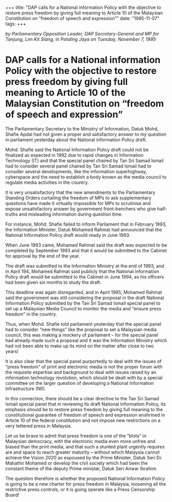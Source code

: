 +++ 
title: "DAP calls for a National information Policy with the objective to restore press freedom by giving full meaning to Article 10 of the Malaysian Constitution on “freedom of speech and expression”"
date: "1995-11-07"
tags:
+++

_by Parliamentary Opposition Leader, DAP Secretary-General and MP for Tanjung, Lim Kit Siang, in Petaling Jaya on Tuesday, November 7, 1995:_

# DAP calls for a National information Policy with the objective to restore press freedom by giving full meaning to Article 10 of the Malaysian Constitution on “freedom of speech and expression”

The Parliamentary Secretary to the Ministry of Information, Datuk Mohd, Shafie Apdal had not given a proper and satisfactory answer to my question in parliament yesterday about the National information Policy draft.</u>

Mohd. Shafie said the National Information Policy draft could not be finalized as expected in 1992 due to rapid changes in Information Technology (IT) and that the special panel chaired by Tan Sri Samad Ismail had to consider several panel chaired by Tan Sri Samad Ismail had to consider several developments, like the information superhighway, cyberspace and the need to establish a body known as the media council to regulate media activities in the country.

It is very unsatisfactory that the new amendments to the Parliamentary Standing Orders curtailing the freedom of MPs to ask supplementary questions have made it virtually impossible for MPs to scrutinise and expose unsatisfactory answer by government front-benchers who give half-truths and misleading information during question time.

For instance, Mohd. Shafie failed to inform Parliament that in February 1993, the Information Minister, Datuk Mohamed Rahmat had announced that the National Information Policy draft would ready in June 1993.

When June 1993 came, Mohamed Rahmat said the draft was expected to be completed by September 1993 and that it would be submitted to the Cabinet for approval by the end of the year.

The draft was submitted to the Information Ministry at the end of 1993, and in April 194, Mohamed Rahmat said publicly that the National information Policy draft would be submitted to the Cabinet in June 1994, as his officers had been given six months to study the draft.

This deadline was again disregarded, and in April 1995, Mohamed Rahmat said the government was still considering the proposal in the draft National Information Policy submitted by the Tan Sri Samad Ismail special panel to set up a Malaysian Media Council to monitor the media and “ensure press freedom” in the country.

Thus, when Mohd. Shafie told parliament yesterday that the special panel had to consider “new things” like the proposal to set a Malaysian media council, this was making a mockery of parliament – for the special panel had already made such a proposal and it was the Information Ministry which had not been able to make up its mind on the matter after close to two years!

It is also clear that the special panel purportedly to deal with the issues of “press freedom” of print and electronic media is not the proper forum with the requisite expertise and background to deal with issues raised by an information technology revolution, which should be dealt with by a special committee on the larger question of developing a National Information Infrastructure (NII).

In this connection, there should be a clear directive to the Tan Sri Samad Ismail special panel that in reviewing its draft National Information Policy, its emphasis should be to restore press freedom by giving full meaning to the constitutional guarantee of freedom of speech and expression enshrined in Article 10 of the federal constitution and not impose new restrictions on a very tettered press in Malaysia.

Let us be brave to admit that press freedom is one of the “blots” in Malaysian democracy, with the electronic media even more unfree and biased than the print media, and that such a stunted plant urgently requires are and space to reach greater maturity – without which Malaysia cannot achieve the Vision 2020 as espoused by the Prime Minister, Datuk Seri Dr. Mahathir Mohamed or develop the civil society which had been the constant theme of the deputy Prime minister, Datuk Seri Anwar Ibrahim.

The question therefore is whether the proposed National Information Policy is going to be a new charter for press freedom in Malaysia, loosening all the restrictive press controls, or it is going operate like a Press Censorship Board! 
